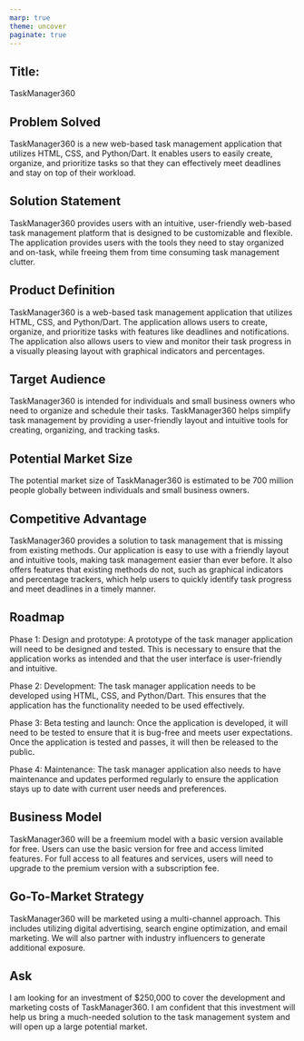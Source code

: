 ```yaml
---
marp: true
theme: uncover
paginate: true
---
```

## Title: 
TaskManager360

## Problem Solved
TaskManager360 is a new web-based task management application that utilizes HTML, CSS, and Python/Dart. It enables users to easily create, organize, and prioritize tasks so that they can effectively meet deadlines and stay on top of their workload.

## Solution Statement 
TaskManager360 provides users with an intuitive, user-friendly web-based task management platform that is designed to be customizable and flexible. The application provides users with the tools they need to stay organized and on-task, while freeing them from time consuming task management clutter.

## Product Definition 
TaskManager360 is a web-based task management application that utilizes HTML, CSS, and Python/Dart. The application allows users to create, organize, and prioritize tasks with features like deadlines and notifications. The application also allows users to view and monitor their task progress in a visually pleasing layout with graphical indicators and percentages. 

## Target Audience
TaskManager360 is intended for individuals and small business owners who need to organize and schedule their tasks. TaskManager360 helps simplify task management by providing a user-friendly layout and intuitive tools for creating, organizing, and tracking tasks.

## Potential Market Size 
The potential market size of TaskManager360 is estimated to be 700 million people globally between individuals and small business owners.

## Competitive Advantage 
TaskManager360 provides a solution to task management that is missing from existing methods. Our application is easy to use with a friendly layout and intuitive tools, making task management easier than ever before. It also offers features that existing methods do not, such as graphical indicators and percentage trackers, which help users to quickly identify task progress and meet deadlines in a timely manner.

## Roadmap 
Phase 1: Design and prototype: A prototype of the task manager application will need to be designed and tested. This is necessary to ensure that the application works as intended and that the user interface is user-friendly and intuitive. 

Phase 2: Development: The task manager application needs to be developed using HTML, CSS, and Python/Dart. This ensures that the application has the functionality needed to be used effectively. 

Phase 3: Beta testing and launch: Once the application is developed, it will need to be tested to ensure that it is bug-free and meets user expectations. Once the application is tested and passes, it will then be released to the public. 

Phase 4: Maintenance: The task manager application also needs to have maintenance and updates performed regularly to ensure the application stays up to date with current user needs and preferences.

## Business Model 
TaskManager360 will be a freemium model with a basic version available for free. Users can use the basic version for free and access limited features. For full access to all features and services, users will need to upgrade to the premium version with a subscription fee.

## Go-To-Market Strategy
TaskManager360 will be marketed using a multi-channel approach. This includes utilizing digital advertising, search engine optimization, and email marketing. We will also partner with industry influencers to generate additional exposure.

## Ask 
I am looking for an investment of $250,000 to cover the development and marketing costs of TaskManager360. I am confident that this investment will help us bring a much-needed solution to the task management system and will open up a large potential market.
  
